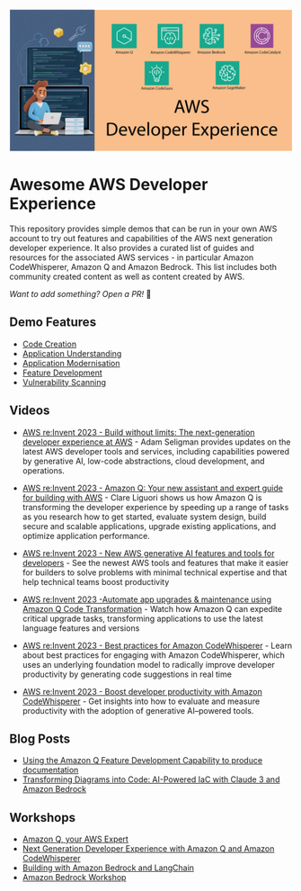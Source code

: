 ![DevEx](./AWS-Developer-Experience.png )

# Awesome AWS Developer Experience

This repository provides simple demos that can be run in your own AWS account to try out features and capabilities of the AWS next generation developer experience. It also provides a curated list of guides and resources for the associated AWS services - in particular Amazon CodeWhisperer, Amazon Q and Amazon Bedrock. This list includes both community created content as well as content created by AWS.

_Want to add something? Open a PR!_ 🙂

## Demo Features

* [Code Creation](./1-code-creation/code-creation.md)
* [Application Understanding](./2-application-understanding/application-understanding.md)
* [Application Modernisation](./3-application-modernisation/application-modernisation.md)
* [Feature Development](./4-feature-development/feature-development.md)
* [Vulnerability Scanning](./5-vulnerability-scanning/vulnerability-scanning.md)

## Videos

* [AWS re:Invent 2023 - Build without limits: The next-generation developer experience at AWS](https://www.youtube.com/watch?v=8mUosAh3gLc) - Adam Seligman provides updates on the latest AWS developer tools and services, including capabilities powered by generative AI, low-code abstractions, cloud development, and operations.

* [AWS re:Invent 2023 - Amazon Q: Your new assistant and expert guide for building with AWS](https://www.youtube.com/watch?v=lBJHJmkotcI) - Clare Liguori shows us how Amazon Q is transforming the developer experience by speeding up a range of tasks as you research how to get started, evaluate system design, build secure and scalable applications, upgrade existing applications, and optimize application performance.

* [AWS re:Invent 2023 - New AWS generative AI features and tools for developers](https://www.youtube.com/watch?v=pVtVGcVH8iw) - See the newest AWS tools and features that make it easier for builders to solve problems with minimal technical expertise and that help technical teams boost productivity

* [AWS re:Invent 2023 -Automate app upgrades & maintenance using Amazon Q Code Transformation](https://www.youtube.com/watch?v=LY76tak6Z1E) - Watch how Amazon Q can expedite critical upgrade tasks, transforming applications to use the latest language features and versions

* [AWS re:Invent 2023 - Best practices for Amazon CodeWhisperer](https://www.youtube.com/watch?v=F_dSkRHCXBc) - Learn about best practices for engaging with Amazon CodeWhisperer, which uses an underlying foundation model to radically improve developer productivity by generating code suggestions in real time

* [AWS re:Invent 2023 - Boost developer productivity with Amazon CodeWhisperer](https://www.youtube.com/watch?v=Kvx3ksVFB-E) - Get insights into how to evaluate and measure productivity with the adoption of generative AI–powered tools. 

## Blog Posts

* [Using the Amazon Q Feature Development Capability to produce documentation](https://it20.info/2024/3/using-the-amazon-q-feature-development-capability-to-produce-documentation/)
* [Transforming Diagrams into Code: AI-Powered IaC with Claude 3 and Amazon Bedrock](https://letsmake.cloud/transforming-diagrams-into-code)

## Workshops

* [Amazon Q, your AWS Expert](https://catalog.us-east-1.prod.workshops.aws/workshops/140d775f-670f-4e22-96e0-545515e7b35f/en-US)
* [Next Generation Developer Experience with Amazon Q and Amazon CodeWhisperer](https://catalog.workshops.aws/next-gen-dev-data-analysis-with-q/en-US)
* [Building with Amazon Bedrock and LangChain](https://catalog.workshops.aws/building-with-amazon-bedrock/en-US)
* [Amazon Bedrock Workshop](https://catalog.us-east-1.prod.workshops.aws/workshops/a4bdb007-5600-4368-81c5-ff5b4154f518/en-US)